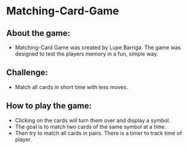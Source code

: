 # Matching-Card-Game

## About the game:

* Matching-Card Game was created by Lupe Barriga. The game was designed to test the players memory in a fun, simple way.

## Challenge: 

* Match all cards in short time with less moves.

## How to play the game:

* Clicking on the cards will turn them over and display a symbol.
* The goal is to match two cards of the same symbol at a time.
* Then try to match all cards in pairs. There is a timer to track time of player.
    
